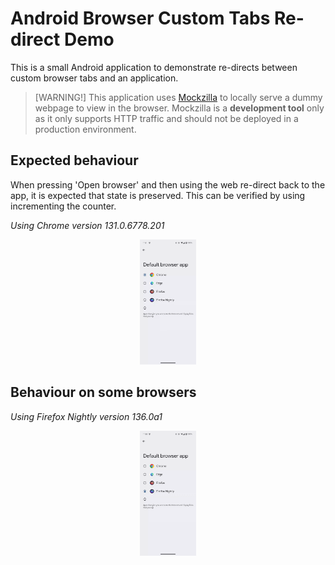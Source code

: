 # Android Browser Custom Tabs Re-direct Demo

This is a small Android application to demonstrate re-directs between custom browser tabs and an 
application.

> [WARNING!]
> This application uses [Mockzilla](https://apadmi-engineering.github.io/Mockzilla/) to locally 
> serve a dummy webpage to view in the browser. Mockzilla is a **development tool** only as it only 
> supports HTTP traffic and should not be deployed in a production environment.

## Expected behaviour

When pressing 'Open browser' and then using the web re-direct back to the app, it is expected that 
state is preserved. This can be verified by using incrementing the counter.

_Using Chrome version 131.0.6778.201_

<p align="center">
    <img src="https://raw.githubusercontent.com/TomHa-Apadmi/apadmi-redirect-demo/develop/assets/image/chrome-demo.gif" height=200>
</p>

## Behaviour on some browsers

_Using Firefox Nightly version 136.0a1_

<p align="center">
    <img src="https://raw.githubusercontent.com/TomHa-Apadmi/apadmi-redirect-demo/develop/assets/image/firefox-nightly-demo.gif" height=200>
</p>
